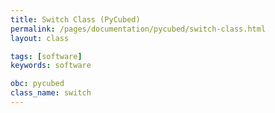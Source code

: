 ```yaml
---
title: Switch Class (PyCubed)
permalink: /pages/documentation/pycubed/switch-class.html
layout: class

tags: [software]
keywords: software

obc: pycubed
class_name: switch
---
```


